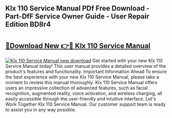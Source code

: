 ## Klx 110 Service Manual PDf Free Download - Part-DfF Service Owner Guide - User Repair Edition BD8r4

# <h2><a href="http://bc4130.oget.top/?id=Klx+110+Service+Manual">🔗Download New 👉🔴 Klx 110 Service Manual</a></h2>

[![Klx 110 Service Manual new download](https://i.imgur.com/5g1atiW.png)](http://bc4130.oget.top/?id=Klx+110+Service+Manual)
Get started with your new Klx 110 Service Manual today! This user manual provides a detailed overview of the product's features and functionality. Important Information Ahead To ensure the best experience with your new Klx 110 Service Manual, please take a moment to review this manual thoroughly. Klx 110 Service Manual offers users an impressive collection of advanced features, such as facial recognition, augmented reality, voice activation, and wireless charging, all easily accessible through the user-friendly and intuitive interface. Let's Work Together Klx 110 Service Manual. Our customer support team is ready to assist you in any way possible.
